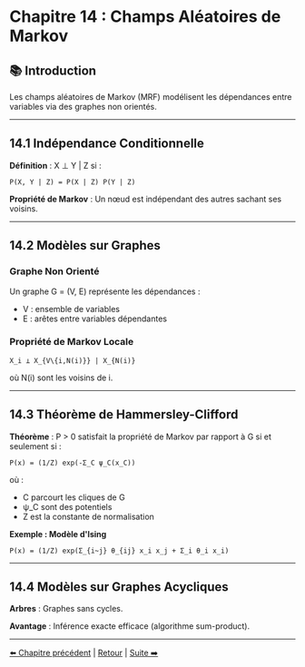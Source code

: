 # Chapitre 14 : Champs Aléatoires de Markov

## 📚 Introduction

Les champs aléatoires de Markov (MRF) modélisent les dépendances entre variables via des graphes non orientés.

---

## 14.1 Indépendance Conditionnelle

**Définition** : X ⊥ Y | Z si :
```
P(X, Y | Z) = P(X | Z) P(Y | Z)
```

**Propriété de Markov** : Un nœud est indépendant des autres sachant ses voisins.

---

## 14.2 Modèles sur Graphes

### Graphe Non Orienté

Un graphe G = (V, E) représente les dépendances :
- V : ensemble de variables
- E : arêtes entre variables dépendantes

### Propriété de Markov Locale

```
X_i ⊥ X_{V\{i,N(i)}} | X_{N(i)}
```

où N(i) sont les voisins de i.

---

## 14.3 Théorème de Hammersley-Clifford

**Théorème** : P > 0 satisfait la propriété de Markov par rapport à G si et seulement si :
```
P(x) = (1/Z) exp(-Σ_C ψ_C(x_C))
```

où :
- C parcourt les cliques de G
- ψ_C sont des potentiels
- Z est la constante de normalisation

**Exemple : Modèle d'Ising**
```
P(x) = (1/Z) exp(Σ_{i~j} θ_{ij} x_i x_j + Σ_i θ_i x_i)
```

---

## 14.4 Modèles sur Graphes Acycliques

**Arbres** : Graphes sans cycles.

**Avantage** : Inférence exacte efficace (algorithme sum-product).

---

[⬅️ Chapitre précédent](./chapitre-13-monte-carlo.md) | [Retour](../README.md) | [Suite ➡️](./chapitre-15-inference-mrf.md)

